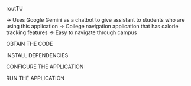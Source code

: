 r o u t T U 

-> Uses Google Gemini as a chatbot to give assistant to students who are using this application
-> College navigation application that has calorie tracking features
-> Easy to navigate through campus


OBTAIN THE CODE  



INSTALL DEPENDENCIES  



CONFIGURE THE APPLICATION  



RUN THE APPLICATION  
 
 
